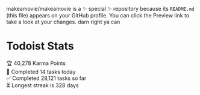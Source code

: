 makeamovie/makeamovie is a ✨ special ✨ repository because its `README.md` (this file) appears on your GitHub profile.
You can click the Preview link to take a look at your changes. darn right ya can

# Todoist Stats

<!-- TODO-IST:START -->
🏆  40,278 Karma Points           
🌸  Completed 14 tasks today           
✅  Completed 28,121 tasks so far           
⏳  Longest streak is 328 days
<!-- TODO-IST:END -->